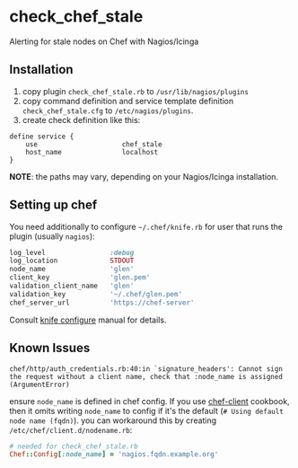check_chef_stale
================

Alerting for stale nodes on Chef with Nagios/Icinga

## Installation ##

1. copy plugin `check_chef_stale.rb` to `/usr/lib/nagios/plugins`
2. copy command definition and service template definition `check_chef_stale.cfg`  to `/etc/nagios/plugins`.
3. create check definition like this:
```
define service {
    use                     chef_stale
    host_name               localhost
}       
```

**NOTE**: the paths may vary, depending on your Nagios/Icinga installation.

## Setting up chef ##

You need additionally to configure `~/.chef/knife.rb` for user that runs the plugin (usually `nagios`):

```ruby
log_level                :debug
log_location             STDOUT
node_name                'glen'
client_key               'glen.pem'
validation_client_name   'glen'
validation_key           '~/.chef/glen.pem'
chef_server_url          'https://chef-server'
```

Consult [knife configure](https://docs.chef.io/knife_configure.html) manual for details.

## Known Issues ##

```
chef/http/auth_credentials.rb:40:in `signature_headers': Cannot sign the request without a client name, check that :node_name is assigned (ArgumentError)
```

ensure `node_name` is defined in chef config. If you use [chef-client](https://github.com/chef-cookbooks/chef-client) cookbook, then it omits writing `node_name` to config if it's the default (`# Using default node name (fqdn)`). you can workaround this by creating `/etc/chef/client.d/nodename.rb`:

```ruby
# needed for check_chef_stale.rb
Chef::Config[:node_name] = 'nagios.fqdn.example.org'
```
